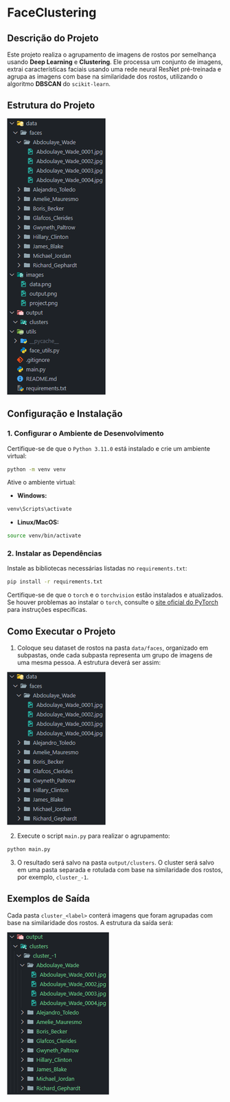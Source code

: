 # FaceClustering

## Descrição do Projeto

Este projeto realiza o agrupamento de imagens de rostos por semelhança usando **Deep Learning** e **Clustering**. Ele processa um conjunto de imagens, extrai características faciais usando uma rede neural ResNet pré-treinada e agrupa as imagens com base na similaridade dos rostos, utilizando o algoritmo **DBSCAN** do `scikit-learn`.

## Estrutura do Projeto

![Estrutura](./images/project.png)

## Configuração e Instalação

### 1. Configurar o Ambiente de Desenvolvimento

Certifique-se de que o `Python 3.11.0` está instalado e crie um ambiente virtual:

```bash
python -m venv venv
```

Ative o ambiente virtual:

- **Windows:**

```bash
venv\Scripts\activate
```

- **Linux/MacOS:**

```bash
source venv/bin/activate
```

### 2. Instalar as Dependências

Instale as bibliotecas necessárias listadas no `requirements.txt`:

```bash
pip install -r requirements.txt
```

Certifique-se de que o `torch` e o `torchvision` estão instalados e atualizados. Se houver problemas ao instalar o `torch`, consulte o [site oficial do PyTorch](https://pytorch.org/) para instruções específicas.

## Como Executar o Projeto

1. Coloque seu dataset de rostos na pasta `data/faces`, organizado em subpastas, onde cada subpasta representa um grupo de imagens de uma mesma pessoa. A estrutura deverá ser assim:

![Estrutura](./images/data.png)

2. Execute o script `main.py` para realizar o agrupamento:

```bash
python main.py
```

3. O resultado será salvo na pasta `output/clusters`. O cluster será salvo em uma pasta separada e rotulada com base na similaridade dos rostos, por exemplo, `cluster_-1`.

## Exemplos de Saída

Cada pasta `cluster_<label>` conterá imagens que foram agrupadas com base na similaridade dos rostos. A estrutura da saída será:

![Estrutura](./images/output.png)
